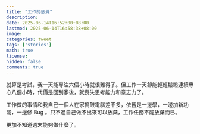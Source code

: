 ```yaml
---
title: "工作的感覺"
description: 
date: 2025-06-14T16:52:00+08:00
lastmod: 2025-06-14T16:58:38+08:00
image: 
categories: tweet
tags: ['stories']
math: true
license: 
hidden: false
comments: true
---
```


就算是考試，我一天能專注六個小時就很難得了。但工作一天卻能輕輕鬆鬆連續專心八個小時，代價是回到家後，就喪失思考能力和意志力了。

工作做的事情和我自己一個人在家搗鼓電腦差不多，依舊是一邊學，一邊加新功能，一邊修 Bug 。只不過自己做不出來可以放棄，工作任務不能放棄而已。

更加不知道週末能夠做什麼了。

